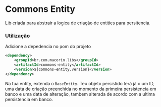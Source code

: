 # Commons Entity

Lib criada para abstrair a logica de criação de entities para persitencia.

### Utilização

Adicione a depedencia no pom do projeto

``` xml
<dependency>
    <groupId>br.com.macorin.libs</groupId>
    <artifactId>commons-entity</artifactId>
    <version>${commons-entity.version}</version>
</dependency>
```

Na tua entity, extenda o `BaseEntity`. Teu objeto persistido terá já o um ID, uma data de criação preenchida no momento da primeira persistencia em banco e uma data de alteração, tambem alterada de acordo com a ultima persistencia em banco.